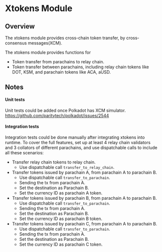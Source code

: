 # Xtokens Module

## Overview

The xtokens module provides cross-chain token transfer, by cross-consensus
messages(XCM).

The xtokens module provides functions for
- Token transfer from parachains to relay chain.
- Token transfer between parachains, including relay chain tokens like DOT,
  KSM, and parachain tokens like ACA, aUSD.

## Notes

#### Unit tests

Unit tests could be added once Polkadot has XCM simulator. https://github.com/paritytech/polkadot/issues/2544

#### Integration tests

Integration tests could be done manually after integrating xtokens into runtime. To cover the full features, set up at least 4 relay chain validators and 3 collators of different parachains, and use dispatchable calls to include all these scenarios:

- Transfer relay chain tokens to relay chain.
  - Use dispatchable call `transfer_to_relay_chain`.
- Transfer tokens issued by parachain A, from parachain A to parachain B.
  - Use dispatchable call `transfer_to_parachain`.
  - Sending the tx from parachain A.
  - Set the destination as Parachain B.
  - Set the currency ID as parachain A token.
- Transfer tokens issued by parachain B, from parachain A to parachain B.
  - Use dispatchable call `transfer_to_parachain`.
  - Sending the tx from parachain A.
  - Set the destination as Parachain B.
  - Set the currency ID as parachain B token.
- Transfer tokens issued by parachain C, from parachain A to parachain B.
  - Use dispatchable call `transfer_to_parachain`.
  - Sending the tx from parachain A.
  - Set the destination as Parachain B.
  - Set the currency ID as parachain C token.
